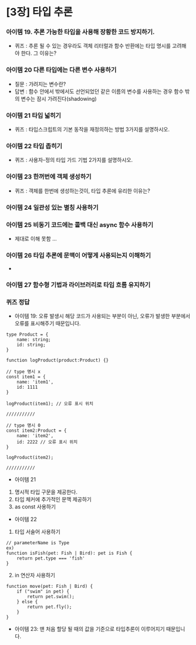 # [3장] 타입 추론

### 아이템 19. 추론 가능한 타입을 사용해 장황한 코드 방지하기.

- 퀴즈 : 추론 될 수 있는 경우라도 객체 리터럴과 함수 반환에는 타입 명시를 고려해야 한다. 그 이유는?

### 아이템 20 다른 타입에는 다른 변수 사용하기

- 질문 : 가려지는 변수란?
- 답변 : 함수 안에서 밖에서도 선언되었던 같은 이름의 변수를 사용하는 경우 함수 밖의 변수는 잠시 가려진다(shadowing)

### 아이템 21 타입 넓히기

- 퀴즈 : 타입스크립트의 기본 동작을 재정의하는 방법 3가지를 설명하시오.

### 아이템 22 타입 좁히기

- 퀴즈 : 사용자-정의 타입 가드 기법 2가지를 설명하시오.

### 아이템 23 한꺼번에 객체 생성하기

- 퀴즈 : 객체를 한번에 생성하는것이, 타입 추론에 유리한 이유는?

### 아이템 24 일관성 있는 별칭 사용하기

### 아이템 25 비동기 코드에는 콜백 대신 async 함수 사용하기

- 제대로 이해 못함 ...

### 아이템 26 타입 추론에 문맥이 어떻게 사용되는지 이해하기

-

### 아이템 27 함수형 기법과 라이브러리로 타입 흐름 유지하기

### 퀴즈 정답

- 아이템 19: 오류 발생시 해당 코드가 사용되는 부분이 아닌, 오류가 발생한 부분에서 오류를 표시해주기 때문입니다.

```
type Product = {
    name: string;
    id: string;
}

function logProduct(product:Product) {}

// type 명시 x
const item1 = {
    name: 'item1',
    id: 1111
}

logProduct(item1); // 오류 표시 위치

///////////

// type 명시 0
const item2:Product = {
    name: 'item2',
    id: 2222 // 오류 표시 위치
}

logProduct(item2);

///////////
```

- 아이템 21

1. 명시적 타입 구문을 제공한다.
2. 타입 체커에 추가적인 문맥 제공하기
3. as const 사용하기

- 아이템 22

1. 타입 서술어 사용하기

```
// parameterName is Type
ex)
function isFish(pet: Fish | Bird): pet is Fish {
    return pet.type === 'fish'
}
```

2. in 연산자 사용하기

```
function move(pet: Fish | Bird) {
    if ("swim" in pet) {
        return pet.swim();
    } else {
        return pet.fly();
    }
}
```

- 아이템 23: 맨 처음 할당 될 때의 값을 기준으로 타입추론이 이루어지기 때문입니다.
